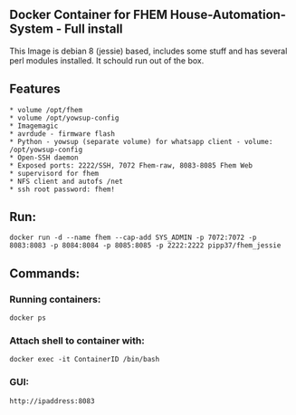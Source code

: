 ## Docker Container for FHEM House-Automation-System - Full install
This Image is debian 8 (jessie) based, includes some stuff and has several perl modules installed. It schould run out of the box.

## Features
    * volume /opt/fhem
    * volume /opt/yowsup-config
    * Imagemagic
    * avrdude - firmware flash
    * Python - yowsup (separate volume) for whatsapp client - volume: /opt/yowsup-config
    * Open-SSH daemon
    * Exposed ports: 2222/SSH, 7072 Fhem-raw, 8083-8085 Fhem Web
    * supervisord for fhem
    * NFS client and autofs /net
    * ssh root password: fhem!

## Run:
    docker run -d --name fhem --cap-add SYS_ADMIN -p 7072:7072 -p 8083:8083 -p 8084:8084 -p 8085:8085 -p 2222:2222 pipp37/fhem_jessie

## Commands:
### Running containers:
    docker ps
### Attach shell to container with:
    docker exec -it ContainerID /bin/bash
### GUI:
    http://ipaddress:8083
